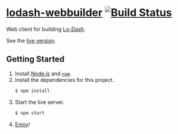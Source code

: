 # [lodash-webbuilder](http://lodash-webbuilder.herokuapp.com/) [![Build Status](https://travis-ci.org/d10/lodash-webbuilder.svg?branch=master)](https://travis-ci.org/d10/lodash-webbuilder)

Web client for building [Lo-Dash](http://lodash.com/).

See the [live version](http://lodash-webbuilder.herokuapp.com/).

## Getting Started

1. Install [Node.js](http://nodejs.org/) and [`npm`](https://www.npmjs.org/).
2. Install the dependencies for this project.
   ```bash
   $ npm install
   ```
3. Start the live server.
   ```bash
   $ npm start
   ```
4. [Enjoy](http://localhost:8080/)!
